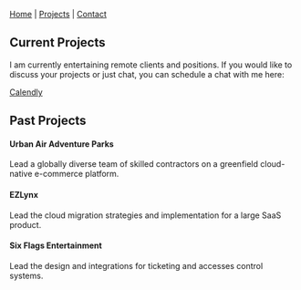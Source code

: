 [Home](/) | [Projects](/projects) | [Contact](/contact)

## Current Projects
I am currently entertaining remote clients and positions.  If you would like to discuss your projects or just chat, you can schedule a chat with me here:  

<a href="https://calendly.com/adam-bezverkov" target="_blank">Calendly</a>

## Past Projects

#### Urban Air Adventure Parks
Lead a globally diverse team of skilled contractors on a greenfield cloud-native e-commerce platform.

#### EZLynx
Lead the cloud migration strategies and implementation for a large SaaS product.

#### Six Flags Entertainment
Lead the design and integrations for ticketing and accesses control systems.